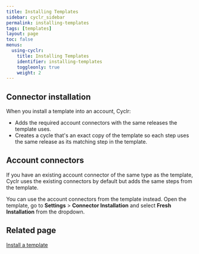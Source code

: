 ```yaml
---
title: Installing Templates
sidebar: cyclr_sidebar
permalink: installing-templates
tags: [templates]
layout: page
toc: false
menus:
  using-cyclr:
    title: Installing Templates
    identifier: installing-templates
    toggleonly: true
    weight: 2
---
```


## Connector installation

When you install a template into an account, Cyclr:

* Adds the required account connectors with the same releases the template uses.
* Creates a cycle that's an exact copy of the template so each step uses the same release as its matching step in the template.

## Account connectors

If you have an existing account connector of the same type as the template, Cyclr uses the existing connectors by default but adds the same steps from the template.

You can use the account connectors from the template instead. Open the template, go to **Settings** > **Connector Installation** and select **Fresh Installation** from the dropdown.

## Related page

[Install a template](./install-from-template)

